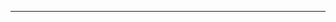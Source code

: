 <!--
CO_OP_TRANSLATOR_METADATA:
{
  "original_hash": "661bbc8e2592ebbb96aa84b1462f5755",
  "translation_date": "2025-08-28T20:36:32+00:00",
  "source_file": "03-Core-Generative-AI-Techniques/README.md",
  "language_code": "ja"
}
-->


---

